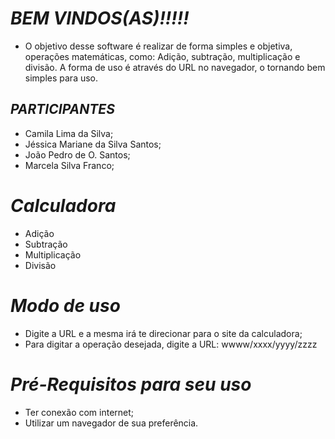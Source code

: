 # ***BEM VINDOS(AS)!!!!!***

- O objetivo desse software é realizar de forma simples e objetiva, operações matemáticas, como: Adição, subtração, multiplicação e divisão. A forma de uso é através do URL no navegador, o tornando bem simples para uso.   

## ***PARTICIPANTES*** 
- Camila Lima da Silva;
- Jéssica Mariane da Silva Santos;
- João Pedro de O. Santos;
- Marcela Silva Franco;

# ***Calculadora***
  - Adição
  - Subtração
  - Multiplicação
  - Divisão

# ***Modo de uso*** 
- Digite a URL e a mesma irá te direcionar para o site da calculadora;
- Para digitar a operação desejada, digite a URL: wwww/xxxx/yyyy/zzzz

# ***Pré-Requisitos para seu uso***
- Ter conexão com internet;
- Utilizar um navegador de sua preferência.
